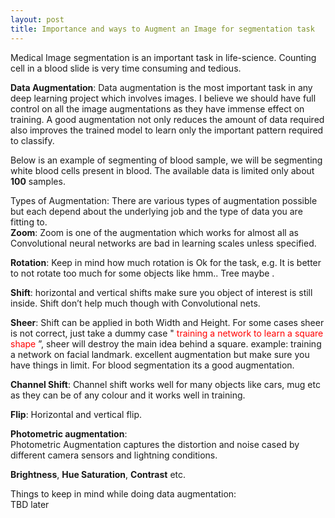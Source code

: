 ```yaml
---
layout: post
title: Importance and ways to Augment an Image for segmentation task
---
```


Medical Image segmentation is an important task in life-science. Counting cell in a blood slide is very time consuming and tedious.

**Data Augmentation**:
Data augmentation is the most important task in any deep learning project which involves images. I believe we should have full control on all the image augmentations as they have immense effect on training. A good augmentation not only reduces the amount of data required also improves the trained model to learn only the important pattern required to classify.  
  
Below is an example of segmenting of blood sample, we will be segmenting white blood cells present in blood. The available data is limited only about **100** samples.   
  
Types of Augmentation: There are various types of augmentation possible but each depend about the underlying job and the type of data you are fitting to.  
**Zoom**: Zoom is one of the augmentation which works for almost all as Convolutional neural networks are bad in learning scales unless specified.  
  
**Rotation**: Keep in mind how much rotation is Ok for the task, e.g. It is better to not rotate too much for some objects like hmm.. Tree maybe . 
  
**Shift**: horizontal and vertical shifts make sure you object of interest is still inside. Shift don’t help much though with Convolutional nets.  
  
**Sheer**: Shift can be applied in both Width and Height. For some cases sheer is not correct, just take a dummy case "<span style="color: red"> training a network to learn a square shape </span>”, sheer will destroy the main idea behind a square. example: training a network on facial landmark. excellent augmentation but make sure you have things in limit. For blood segmentation its a good augmentation.   
  
**Channel Shift**: Channel shift works well for many objects like cars, mug etc as they can be of any colour and it works well in training.  
  
**Flip**: Horizontal and vertical flip.   
  
  
  
**Photometric augmentation**:  
Photometric Augmentation captures the distortion and noise cased by different camera sensors and lightning conditions.
  
**Brightness**, **Hue Saturation**, **Contrast** etc.  
  
 
Things to keep in mind while doing data augmentation:  
TBD later  
<!--![_config.yml]({{ site.baseurl }}/images/config.png)-->

